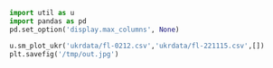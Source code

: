 
```python
import util as u
import pandas as pd
pd.set_option('display.max_columns', None)
```








```python
u.sm_plot_ukr('ukrdata/fl-0212.csv','ukrdata/fl-221115.csv',[])
plt.savefig('/tmp/out.jpg')
```









